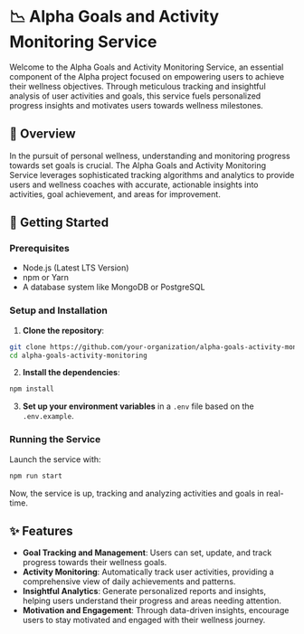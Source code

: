
# 📉 Alpha Goals and Activity Monitoring Service

Welcome to the Alpha Goals and Activity Monitoring Service, an essential component of the Alpha project focused on empowering users to achieve their wellness objectives. Through meticulous tracking and insightful analysis of user activities and goals, this service fuels personalized progress insights and motivates users towards wellness milestones.

## 🌟 Overview

In the pursuit of personal wellness, understanding and monitoring progress towards set goals is crucial. The Alpha Goals and Activity Monitoring Service leverages sophisticated tracking algorithms and analytics to provide users and wellness coaches with accurate, actionable insights into activities, goal achievement, and areas for improvement.

## 🚀 Getting Started

### Prerequisites

- Node.js (Latest LTS Version)
- npm or Yarn
- A database system like MongoDB or PostgreSQL

### Setup and Installation

1. **Clone the repository**:

```bash
git clone https://github.com/your-organization/alpha-goals-activity-monitoring.git
cd alpha-goals-activity-monitoring
```

2. **Install the dependencies**:

```bash
npm install
```

3. **Set up your environment variables** in a `.env` file based on the `.env.example`.

### Running the Service

Launch the service with:

```bash
npm run start
```

Now, the service is up, tracking and analyzing activities and goals in real-time.

## ✨ Features

- **Goal Tracking and Management**: Users can set, update, and track progress towards their wellness goals.
- **Activity Monitoring**: Automatically track user activities, providing a comprehensive view of daily achievements and patterns.
- **Insightful Analytics**: Generate personalized reports and insights, helping users understand their progress and areas needing attention.
- **Motivation and Engagement**: Through data-driven insights, encourage users to stay motivated and engaged with their wellness journey.

